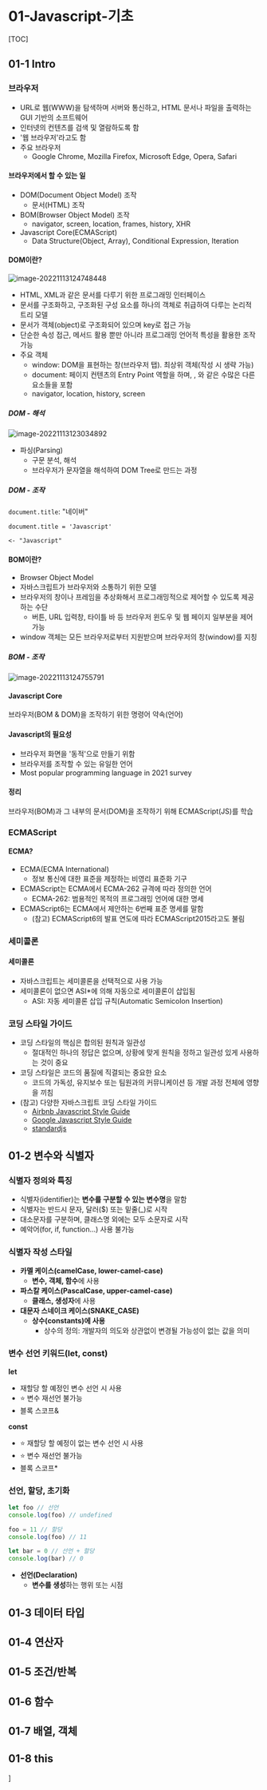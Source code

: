 # 01-Javascript-기초

[TOC]

## 01-1 Intro

### 브라우저

- URL로 웹(WWW)을 탐색하며 서버와 통신하고, HTML 문서나 파일을 출력하는 GUI 기반의 소프트웨어
- 인터넷의 컨텐츠를 검색 및 열람하도록 함
- '웹 브라우저'라고도 함
- 주요 브라우저
  - Google Chrome, Mozilla Firefox, Microsoft Edge, Opera, Safari

#### 브라우저에서 할 수 있는 일

- DOM(Document Object Model) 조작
  - 문서(HTML) 조작
- BOM(Browser Object Model) 조작
  - navigator, screen, location, frames, history, XHR
- Javascript Core(ECMAScript)
  - Data Structure(Object, Array), Conditional Expression, Iteration

#### DOM이란?

![image-20221113124748448](01-Javascript-%EA%B8%B0%EC%B4%88.assets/image-20221113124748448.png)

- HTML, XML과 같은 문서를 다루기 위한 프로그래밍 인터페이스
- 문서를 구조화하고, 구조화된 구성 요소를 하나의 객체로 취급하여 다루는 논리적 트리 모델
- 문서가 객체(object)로 구조화되어 있으며 key로 접근 가능
- 단순한 속성 접근, 메서드 활용 뿐만 아니라 프로그래밍 언어적 특성을 활용한 조작 가능
- 주요 객체
  - window: DOM을 표현하는 창(브라우저 탭). 최상위 객체(작성 시 생략 가능)
  - document: 페이지 컨텐츠의 Entry Point 역할을 하며, <head>, <body>와 같은 수많은 다른 요소들을 포함
  - navigator, location, history, screen

##### DOM - 해석

![image-20221113123034892](01-Javascript-%EA%B8%B0%EC%B4%88.assets/image-20221113123034892.png)

- 파싱(Parsing)
  - 구문 분석, 해석
  - 브라우저가 문자열을 해석하여 DOM Tree로 만드는 과정

##### DOM - 조작

`document.title`: "네이버"

`document.title = 'Javascript'`

`<- "Javascript"`

#### BOM이란?

- Browser Object Model
- 자바스크립트가 브라우저와 소통하기 위한 모델
- 브라우저의 창이나 프레임을 추상화해서 프로그래밍적으로 제어할 수 있도록 제공하는 수단
  - 버튼, URL 입력창, 타이틀 바 등 브라우저 윈도우 및 웹 페이지 일부분을 제어 가능
- window 객체는 모든 브라우저로부터 지원받으며 브라우저의 창(window)를 지칭

##### BOM - 조작

![image-20221113124755791](01-Javascript-%EA%B8%B0%EC%B4%88.assets/image-20221113124755791.png)

#### Javascript Core

브라우저(BOM & DOM)을 조작하기 위한 명령어 약속(언어)

#### Javascript의 필요성

- 브라우저 화면을 '동적'으로 만들기 위함
- 브라우저를 조작할 수 있는 유일한 언어
- Most popular programming language in 2021 survey

#### 정리

브라우저(BOM)과 그 내부의 문서(DOM)을 조작하기 위해 ECMAScript(JS)를 학습



### ECMAScript

#### ECMA?

- ECMA(ECMA International)
  - 정보 통신에 대한 표준을 제정하는 비영리 표준화 기구
- ECMAScript는 ECMA에서 ECMA-262 규격에 따라 정의한 언어
  - ECMA-262: 범용적인 목적의 프로그래밍 언어에 대한 명세
- ECMAScript6는 ECMA에서 제안하는 6번째 표준 명세를 말함
  - (참고) ECMAScript6의 발표 연도에 따라 ECMAScript2015라고도 불림



### 세미콜론

#### 세미콜론

- 자바스크립트는 세미콜론을 선택적으로 사용 가능
- 세미콜론이 없으면 ASI*에 의해 자동으로 세미콜론이 삽입됨
  - ASI: 자동 세미콜론 삽입 규칙(Automatic Semicolon Insertion)



### 코딩 스타일 가이드

- 코딩 스타일의 핵심은 합의된 원칙과 일관성
  - 절대적인 하나의 정답은 없으며, 상황에 맞게 원칙을 정하고 일관성 있게 사용하는 것이 중요
- 코딩 스타일은 코드의 품질에 직결되는 중요한 요소
  - 코드의 가독성, 유지보수 또는 팀원과의 커뮤니케이션 등 개발 과정 전체에 영향을 끼침
- (참고) 다양한 자바스크립트 코딩 스타일 가이드
  - [Airbnb Javascript Style Guide](https://moonspam.github.io/ES5-Airbnb-JavaScript-Style-Guide-Korean/)
  - [Google Javascript Style Guide](https://google.github.io/styleguide/jsguide.html)
  - [standardjs](https://standardjs.com/)



## 01-2 변수와 식별자

### 식별자 정의와 특징

- 식별자(identifier)는 **변수를 구분할 수 있는 변수명**을 말함
- 식별자는 반드시 문자, 달러($) 또는 밑줄(_)로 시작
- 대소문자를 구분하며, 클래스명 외에는 모두 소문자로 시작
- 예악어(for, if, function...) 사용 불가능



### 식별자 작성 스타일

- **카멜 케이스(camelCase, lower-camel-case)**
  - **변수, 객체, 함수**에 사용
- **파스칼 케이스(PascalCase, upper-camel-case)**
  - **클래스, 생성자**에 사용
- **대문자 스네이크 케이스(SNAKE_CASE)**
  - **상수(constants)에 사용**
    - 상수의 정의: 개발자의 의도와 상관없이 변경될 가능성이 없는 값을 의미



### 변수 선언 키워드(let, const)

**let**

- 재할당 할 예정인 변수 선언 시 사용
- :star: 변수 재선언 불가능
- 블록 스코프&

**const**

- :star: 재할당 할 예정이 없는 변수 선언 시 사용
- :star: 변수 재선언 불가능
- 블록 스코프*

### 

### 선언, 할당, 초기화

```javascript
let foo // 선언
console.log(foo) // undefined

foo = 11 // 할당
console.log(foo) // 11

let bar = 0 // 선언 + 할당
console.log(bar) // 0
```

- **선언(Declaration)**
  - **변수를 생성**하는 행위 또는 시점

### 

## 01-3 데이터 타입

## 01-4 연산자

## 01-5 조건/반복

## 01-6 함수

## 01-7 배열, 객체

## 01-8 this

]
